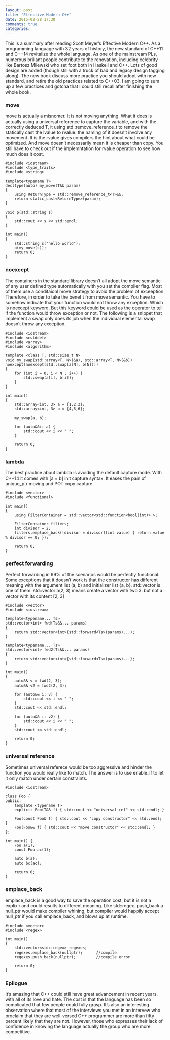 ```yaml
---
layout: post
title: "Effective Modern C++"
date: 2015-02-28 17:30
comments: true
categories: 
---
```

This is a summary after reading Scott Meyer’s Effective Modern C++. As a programming language with 32 years of history, the new standard of C++11 and C++14 revitalize the whole language. As one of the mainstream PLs, numerous briliant people contribute to the renovation, including celebrity like Bartosz Milewski who set foot both in Haskell and C++. Lots of good design are added (though still with a truck of bad and legacy design tagging along). The new book discuss more practice you should adopt with new standard, and retire the old practices related to C++03. I am going to sum up a few practices and gotcha that I could still recall after finishing the whole book.

### move
move is actually a misnomer. It is not moving anything. What it does is actually using a universal reference to capture the variable, and with the correctly deduced T, it using std::remove_reference_t to remove the statically cast the lvalue to rvalue. the naming of it doesn’t involve any movement. It is the rvalue gives compilers the hint about what could be optimized. And move doesn’t necessarily mean it is cheaper than copy. You still have to check out if the implemntation for rvalue operation to see how much does it cost.

```
#include <iostream>
#include <type_traits>
#include <string>

template<typename T>
decltype(auto) my_move(T&& param)
{
    using ReturnType = std::remove_reference_t<T>&&;
    return static_cast<ReturnType>(param);
}

void p(std::string s)
{
    std::cout << s << std::endl;
}

int main()
{
    std::string s("hello world");
    p(my_move(s));
    return 0;
}
```

### noexcept
The containers in the standard library doesn’t all adopt the move semantic of any user defined type automatically with you set the compiler flag. Most of them use a conditaionl move strategy to avoid the problem of exceeption. Therefore, in order to take the benefit from move semantic. You have to somehow indicate that your function would not throw any exception. Which is noexcept keyword. But this keyword could be used as the operator to tell if the function would throw exception or not. The following is a snippet that implement a swap only does its job when the individual elemental swap doesn’t throw any exception.

```
#include <iostream>
#include <cstddef>
#include <array>
#include <algorithm>

template <class T, std::size_t N>
void my_swap(std::array<T, N>(&a), std::array<T, N>(&b)) noexcept(noexcept(std::swap(a[N], b[N])))
{
    for (int i = 0; i < N ; i++) {
        std::swap(a[i], b[i]);
    }
}

int main()
{
    std::array<int, 3> a = {1,2,3};
    std::array<int, 3> b = {4,5,6};

    my_swap(a, b);

    for (auto&&i: a) {
        std::cout << i << " ";
    }

    return 0;
}
```

### lambda
The best practice about lambda is avoiding the default capture mode. With C++14 it comes with [a = b] init capture syntax. It eases the pain of unique_ptr moving and POT copy capture.

```
#include <vector>
#include <functional>

int main()
{
    using FilterContainer = std::vector<std::function<bool(int)> >;

    FilterContainer filters;
    int divisor = 2;
    filters.emplace_back([divisor = divisor](int value) { return value % divisor == 0; });

    return 0;
}
```

### perfect forwarding
Perfect forwarding in 99% of the scenarios would be perfectly functional. Some exceptions that it doesn’t work is that the constructor has different meaning with the argument list (a, b) and initializer list {a, b}. std::vector is one of them. std::vector a(2, 3) means create a vector with two 3. but not a vector with its content [2, 3]

```
#include <vector>
#include <iostream>

template<typename... Ts>
std::vector<int> fwd(Ts&&... params)
{
    return std::vector<int>(std::forward<Ts>(params)...);
}

template<typename... Ts>
std::vector<int> fwd2(Ts&&... params)
{
    return std::vector<int>{std::forward<Ts>(params)...};
}

int main()
{
    auto&& v = fwd(2, 3);
    auto&& v2 = fwd2(2, 3);

    for (auto&& i: v) {
        std::cout << i << " ";
    }
    std::cout << std::endl;

    for (auto&& i: v2) {
        std::cout << i << " ";
    }
    std::cout << std::endl;

    return 0;
}
```

### universal reference
Sometimes universal referece would be too aggressive and hinder the function you would really like to match. The answer is to use enable_if to let it only match under certain constraints.

```
#include <iostream>

class Foo {
public:
    template <typename T>
    explicit Foo(T&& f) { std::cout << "universal ref" << std::endl; }

    Foo(const Foo& f) { std::cout << "copy constructor" << std::endl; }
    Foo(Foo&& f) { std::cout << "move constructor" << std::endl; }
};

int main() {
    Foo a(1);
    const Foo ac(1);

    auto b(a);
    auto bc(ac);

    return 0;
}
```

### emplace_back
emplace_back is a good way to save the operation cost, but it is not a explixir and could results to different meaning. Like std::regex. push_back a null_ptr would make compiler whining, but compiler would happily accept null_ptr if you call emplace_back, and blows up at runtime.

```
#include <vector>
#include <regex>

int main()
{
    std::vector<std::regex> regexes;
    regexes.emplace_back(nullptr);      //compile
    regexes.push_back(nullptr);         //compile error

    return 0;
}
```

### Epilogue
It’s amazing that C++ could still have great advancement in recent years, with all of its love and hate. The cost is that the language has been so complicated that few people could fully grasp. It’s also an interesting observation where that most of the interviews you met in an intervew who proclaim that they are well-versed C++ programmer are more than fifty percent likely that they are not. However, those who expresses their lack of confidence in knowing the language actually the group who are more competitive.
